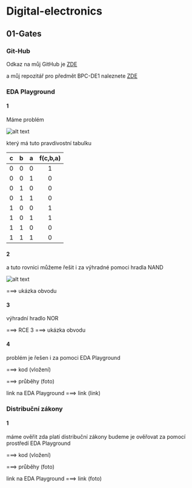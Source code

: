 # Digital-electronics

## 01-Gates

### Git-Hub

Odkaz na můj GitHub je [ZDE](https://github.com/jan-pelka)

a můj repozitář pro předmět BPC-DE1 naleznete [ZDE](https://github.com/jan-pelka/Digital-electronics)




### EDA Playground

#### 1

Máme problém

![alt text](https://github.com/jan-pelka/Digital-electronics/blob/main/Labs/01-gates/img/rce%201.png "Logo Title Text 1")

který má tuto pravdivostní tabulku

| **c** | **b** |**a** | **f(c,b,a)** |
| :-: | :-: | :-: | :-: |
| 0 | 0 | 0 | 1 |
| 0 | 0 | 1 | 0 |
| 0 | 1 | 0 | 0 |
| 0 | 1 | 1 | 0 |
| 1 | 0 | 0 | 1 |
| 1 | 0 | 1 | 1 |
| 1 | 1 | 0 | 0 |
| 1 | 1 | 1 | 0 |

#### 2

a tuto rovnici můžeme řešit i za výhradné pomoci hradla NAND

![alt text](https://github.com/jan-pelka/Digital-electronics/blob/main/Labs/01-gates/img/rce%202.png "Logo Title Text 1")

===> ukázka obvodu

#### 3

výhradní hradlo NOR


===> RCE 3
===> ukázka obvodu

#### 4

problém je řešen i za pomoci EDA Playground

===> kod (vložení)

===> průběhy (foto)

link na EDA Playground
===> link (link)




### Distribuční zákony

#### 1

máme ověřit zda platí distribuční zákony 
budeme je ověřovat za pomocí prostředí
EDA Playground 

===> kod (vložení)


===> průběhy (foto)

link na EDA Playground
===> link (foto)

